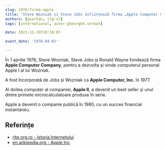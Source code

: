 ```yaml
---
slug: 1976/firma-apple
title: 'Steve Wozniak și Steve Jobs înființează firma „Apple Computer Company”'
authors: [gserban, ilg-ul]
tags: [international, autor:gheorghe.serban]

date: 2023-12-29T20:10:03

event_date: '1976-04-01'

---
```


În 1 aprilie 1976, Steve Wozniak, Steve Jobs și Ronald Wayne fondează firma
**Apple Computer Company**, pentru a dezvolta și vinde computerul personal
Apple I al lui Wozniak.

<!-- truncate -->

A fost încorporată de Jobs și Wozniak ca **Apple Computer, Inc.** în 1977.

Al doilea computer al companiei, **Apple II**, a devenit un best seller și
unul dintre primele microcalculatoare produse în serie.

Apple a devenit o companie publică în 1980, cu un succes financiar
instantaneu.

## Referințe

- [rite.org.ro - Istoria Internetului](https://rite.org.ro/istoria-internetului/)
- [en.wikipedia.org - Apple Inc](https://en.wikipedia.org/wiki/Apple_Inc.)

